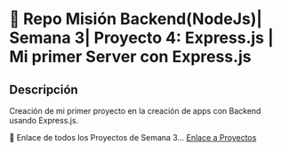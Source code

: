 # 📒 Repo Misión Backend(NodeJs)| Semana 3| Proyecto 4: Express.js | Mi primer Server con Express.js

## Descripción
Creación de mi primer proyecto en la creación de apps con Backend usando Express.js.

📎 Enlace de todos los Proyectos de Semana 3...
[Enlace a Proyectos](https://github.com/antoni-codes/playbook/tree/main/weekly_mission_3)


